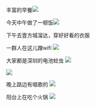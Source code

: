 丰富的早餐![](../img/6904315-0e26cb4bce4f93a0.jpg)






今天中午做了一顿饭![](../img/6904315-7b6c245e4b701a22.jpg)




下午去壹方城溜达，穿好好看的衣服

一群人在这儿蹭wifi
![](../img/6904315-b4f7d2895b9d2af0.jpg)


大家都是深圳的电池蛀虫
![](../img/6904315-447dfab873d505cd.jpg)

![](../img/6904315-973b82f9ba548bd7.jpg)

晚上路边有唱歌的
![](../img/6904315-bd29e0344e2fd52c.jpg)


阳台上在吃个火锅
![](../img/6904315-3c3d2d2d11ec75a5.jpg)

